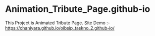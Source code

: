 # Animation_Tribute_Page.github-io
This Project is Animated Tribute Page.
Site Demo :- https://chaniyara.github.io/oibsip_taskno_2.github-io/
